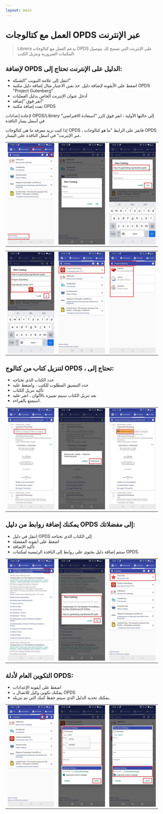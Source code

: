 ```yaml
---
layout: main
---
```


# العمل مع كتالوجات OPDS عبر الإنترنت

> Librera يدعم العمل مع كتالوجات OPDS على الإنترنت التي تسمح لك بتوصيل المكتبات الضرورية وتنزيل الكتب.

## لإضافة OPDS الدليل على الإنترنت تحتاج إلى:
* انتقل إلى علامة التبويب &quot;الشبكة&quot;
* اضغط على الأيقونة لإضافة دليل. خذ بعين الاعتبار مثال إضافة دليل مكتبة OPDS &quot;Project Gutenberg&quot;
* أدخل عنوان الإنترنت الخاص بدليل العمليات
* انقر فوق &quot;إضافة&quot;
* تمت إضافة مكتبة OPDS

لإعادة إعدادات OPDS/Library إلى حالتها الأولية ، انقر فوق الزر &quot;استعادة الافتراضي&quot; في أسفل يسار النافذة

إذا كنت تريد معرفة ما هي كتالوجات OPDS ، فانقر على الرابط &quot;ما هو كتالوجات OPDS عبر الإنترنت&quot; في أسفل النافذة على اليسار.

||||
|-|-|-|
|![](1.jpg)|![](2.jpg)|![](3.jpg)|

||||
|-|-|-|
|![](4.jpg)|![](5.jpg)|![](6.jpg)|


## لتنزيل كتاب من كتالوج OPDS ، تحتاج إلى:
* حدد الكتاب الذي تحتاجه
* حدد التنسيق المطلوب للكتب ، واضغط عليه
* تأكيد تنزيل الكتاب
* بعد تنزيل الكتاب سيتم تمييزه بالألوان ، انقر عليه
* استمتع بالقراءة.

||||
|-|-|-|
|![](7.jpg)|![](8.jpg)|![](9.jpg)|


## يمكنك إضافة روابط من دليل OPDS إلى مفضلاتك:
* انتقل في دليل OPDS إلى الكتاب الذي تحتاجه
* اضغط على أيقونة المفضلة
* تأكيد الإضافة
* ستتم إضافة دليل يحتوي على روابط إلى النافذة الرئيسية لمكتبات OPDS.

||||
|-|-|-|
|![](10.jpg)|![](11.jpg)|![](12.jpg)|


## التكوين العام لأدلة OPDS:
* اضغط على أيقونة الإعدادات
* يمكنك تكوين وكيل للاتصال بـ OPDS
* يمكنك تحديد الدليل الذي سيتم حفظ كتبك التي تم تنزيله.

||||
|-|-|-|
|![](17.jpg)|![](18.jpg)|![](19.jpg)|





